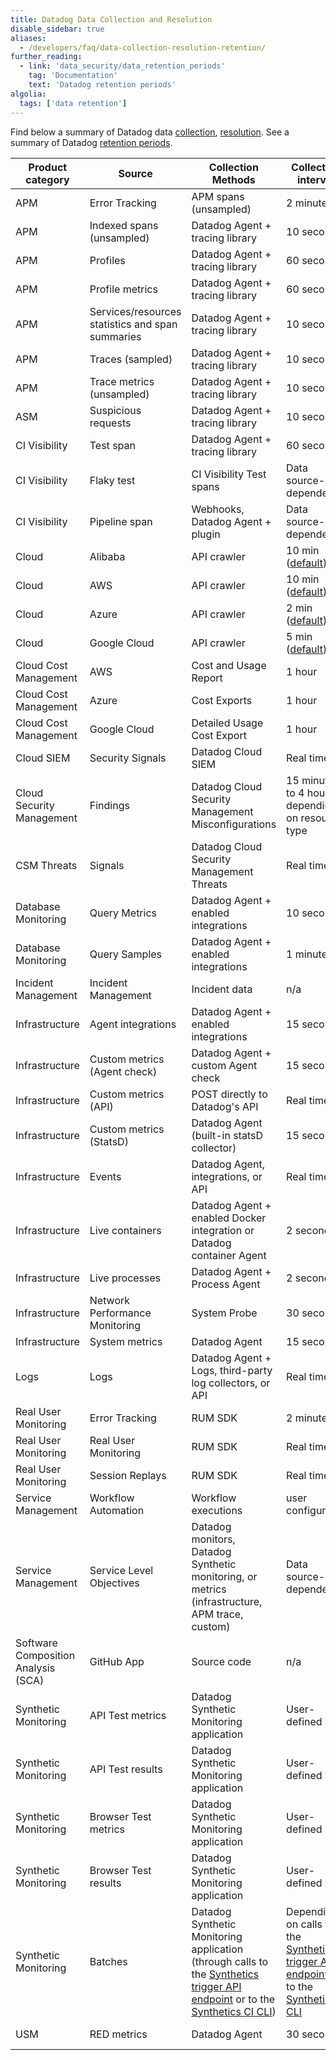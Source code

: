 ```yaml
---
title: Datadog Data Collection and Resolution
disable_sidebar: true
aliases:
  - /developers/faq/data-collection-resolution-retention/
further_reading:
  - link: 'data_security/data_retention_periods'
    tag: 'Documentation'
    text: 'Datadog retention periods'
algolia:
  tags: ['data retention']
---
```


Find below a summary of Datadog data [collection][6], [resolution][5]. See a summary of Datadog [retention periods][7].

| Product category                    | Source                                           | Collection Methods                                                                                                                    | Collection interval                                                                            | Minimum Resolution    |
|-------------------------------------|--------------------------------------------------|---------------------------------------------------------------------------------------------------------------------------------------|------------------------------------------------------------------------------------------------|-----------------------|
| APM                                 | Error Tracking                                   | APM spans (unsampled)                                                                                                                 | 2 minutes                                                                                      | 60 seconds            |
| APM                                 | Indexed spans (unsampled)                        | Datadog Agent + tracing library                                                                                                       | 10 seconds                                                                                     | 1 millisecond         |
| APM                                 | Profiles                                         | Datadog Agent + tracing library                                                                                                       | 60 seconds                                                                                     | 60 seconds            |
| APM                                 | Profile metrics                                  | Datadog Agent + tracing library                                                                                                       | 60 seconds                                                                                     | 60 seconds            |
| APM                                 | Services/resources statistics and span summaries | Datadog Agent + tracing library                                                                                                       | 10 seconds                                                                                     | 10 seconds            |
| APM                                 | Traces (sampled)                                 | Datadog Agent + tracing library                                                                                                       | 10 seconds                                                                                     | 1 millisecond         |
| APM                                 | Trace metrics (unsampled)                        | Datadog Agent + tracing library                                                                                                       | 10 seconds                                                                                     | 1 second              |
| ASM                                 | Suspicious requests                              | Datadog Agent + tracing library                                                                                                       | 10 seconds                                                                                     | 1 millisecond         |
| CI Visibility                       | Test span                                        | Datadog Agent + tracing library                                                                                                       | 60 seconds                                                                                     | 1 millisecond         |
| CI Visibility                       | Flaky test                                       | CI Visibility Test spans                                                                                                              | Data source-dependent                                                                          | 1 millisecond         |
| CI Visibility                       | Pipeline span                                    | Webhooks, Datadog Agent + plugin                                                                                                      | Data source-dependent                                                                          | 1 millisecond         |
| Cloud                               | Alibaba                                          | API crawler                                                                                                                           | 10 min ([default][2])                                                                          | 1 min                 |
| Cloud                               | AWS                                              | API crawler                                                                                                                           | 10 min ([default][2])                                                                          | 1 min                 |
| Cloud                               | Azure                                            | API crawler                                                                                                                           | 2 min ([default][2])                                                                           | 1 min                 |
| Cloud                               | Google Cloud                                     | API crawler                                                                                                                           | 5 min ([default][2])                                                                           | 1 min                 |
| Cloud Cost Management               | AWS                                              | Cost and Usage Report                                                                                                                 | 1 hour                                                                                         | 1 day                 |
| Cloud Cost Management               | Azure                                            | Cost Exports                                                                                                                          | 1 hour                                                                                         | 1 day                 |
| Cloud Cost Management               | Google Cloud                                     | Detailed Usage Cost Export                                                                                                            | 1 hour                                                                                         | 1 day                 |
| Cloud SIEM                          | Security Signals                                 | Datadog Cloud SIEM                                                                                                                    | Real time                                                                                      | 1 millisecond         |
| Cloud Security Management           | Findings                                         | Datadog Cloud Security Management Misconfigurations                                                                                   | 15 minutes to 4 hours depending on resource type                                               | 1 minute              |
| CSM Threats                         | Signals                                          | Datadog Cloud Security Management Threats                                                                                             | Real time                                                                                      | 1 ms                  | 
| Database Monitoring                 | Query Metrics                                    | Datadog Agent + enabled integrations                                                                                                  | 10 seconds                                                                                     | 1 second              |
| Database Monitoring                 | Query Samples                                    | Datadog Agent + enabled integrations                                                                                                  | 1 minute                                                                                       | n/a                   |
| Incident Management                 | Incident Management                              | Incident data                                                                                                                         | n/a                                                                                            | n/a                   | n/a                                                                                                                            |
| Infrastructure                      | Agent integrations                               | Datadog Agent + enabled integrations                                                                                                  | 15 seconds                                                                                     | 1 second              |
| Infrastructure                      | Custom metrics (Agent check)                     | Datadog Agent + custom Agent check                                                                                                    | 15 seconds                                                                                     | 1 second              |
| Infrastructure                      | Custom metrics (API)                             | POST directly to Datadog's API                                                                                                        | Real time                                                                                      | 1 second              |
| Infrastructure                      | Custom metrics (StatsD)                          | Datadog Agent (built-in statsD collector)                                                                                             | 15 seconds                                                                                     | 1 second              |
| Infrastructure                      | Events                                           | Datadog Agent, integrations, or API                                                                                                   | Real time                                                                                      | 1 second              |
| Infrastructure                      | Live containers                                  | Datadog Agent + enabled Docker integration or Datadog container Agent                                                                 | 2 seconds                                                                                      | 1 second              | 
| Infrastructure                      | Live processes                                   | Datadog Agent + Process Agent                                                                                                         | 2 seconds                                                                                      | 1 second              | 
| Infrastructure                      | Network Performance Monitoring                   | System Probe                                                                                                                          | 30 seconds                                                                                     | 1 min                 |
| Infrastructure                      | System metrics                                   | Datadog Agent                                                                                                                         | 15 seconds                                                                                     | 1 second              |
| Logs                                | Logs                                             | Datadog Agent + Logs, third-party log collectors, or API                                                                              | Real time                                                                                      | 1 millisecond         | 
| Real User Monitoring                | Error Tracking                                   | RUM SDK                                                                                                                               | 2 minutes                                                                                      | 60 seconds            |
| Real User Monitoring                | Real User Monitoring                             | RUM SDK                                                                                                                               | Real time                                                                                      | 1 millisecond         |
| Real User Monitoring                | Session Replays                                  | RUM SDK                                                                                                                               | Real time                                                                                      | 1 millisecond         |
| Service Management                  | Workflow Automation                              | Workflow executions                                                                                                                   | user configurable                                                                              | n/a                   | 
| Service Management                  | Service Level Objectives                         | Datadog monitors, Datadog Synthetic monitoring, or metrics (infrastructure, APM trace, custom)                                        | Data source-dependent                                                                          | Data source-dependent |
| Software Composition Analysis (SCA) | GitHub App                                       | Source code                                                                                                                           | n/a                                                                                            | n/a                   | 15 months                                                                                                                      |
| Synthetic Monitoring                | API Test metrics                                 | Datadog Synthetic Monitoring application                                                                                              | User-defined                                                                                   | 1 min                 | 15 months                                                                                                                      |
| Synthetic Monitoring                | API Test results                                 | Datadog Synthetic Monitoring application                                                                                              | User-defined                                                                                   | 1 min                 | 
| Synthetic Monitoring                | Browser Test metrics                             | Datadog Synthetic Monitoring application                                                                                              | User-defined                                                                                   | 5 min                 | 15 months                                                                                                                      |
| Synthetic Monitoring                | Browser Test results                             | Datadog Synthetic Monitoring application                                                                                              | User-defined                                                                                   | 5 min                 | 
| Synthetic Monitoring                | Batches                                          | Datadog Synthetic Monitoring application (through calls to the [Synthetics trigger API endpoint][3] or to the [Synthetics CI CLI][4]) | Depending on calls to the [Synthetics trigger API endpoint][3] or to the [Synthetic CI CLI][4] | n/a                   | 
| USM                                 | RED metrics                                      | Datadog Agent                                                                                                                         | 30 seconds                                                                                     | 30 seconds             |

[1]: /tracing/trace_pipeline/trace_retention/
[2]: /integrations/guide/cloud-metric-delay/#faster-metrics
[3]: /continuous_testing/cicd_integrations#use-the-api
[4]: /continuous_testing/cicd_integrations#use-the-cli
[5]: /glossary/#minimum-resolution
[6]: /glossary/#collection-interval
[7]: /data_security/data_retention_periods
